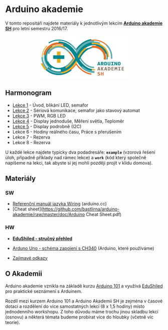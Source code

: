 # Arduino akademie 

V tomto repositáři najdete materiály k jednotlivým lekcím **[Arduino akademie SH](http://arduino.siliconhill.cz/)** pro letní semestru 2016/17.

<p align="center">
<img src="https://raw.githubusercontent.com/bastlirna/arduino-akademie/master/.files/arduinosh-logo.png" alt="Arduino SH">
</p>

## Harmonogram

 - [Lekce 1](lekce/lekce01/) - Úvod, blikání LED, semafor
 - [Lekce 2](lekce/lekce02/) - Sériová komunikace, semafor jako stavový automat
 - [Lekce 3](lekce/lekce03/) - PWM, RGB LED 
 - [Lekce 4](lekce/lekce04/) - Display jednoduše, Měření světla, Teploměr
 - [Lekce 5](lekce/lekce05/) - Display podrobně (I2C)
 - Lekce 6 - Hodiny reálného času, Práce s přerušením
 - Lekce 7 - Rezerva
 - Lekce 8 - Rezerva

U každé lekce najdete typicky dva podadresáře: **`example`** (vzorová řešení úloh, případně příklady nad rámec lekce) a **`work`** (kód který společně napíšeme na lekci, tak abyste si jej mohli později projít v klidu domova).

## Materiály

### SW

- [Referenční manuál jazyka Wiring](https://www.arduino.cc/en/Reference/HomePage) (arduino.cc)
- [Cheat sheet](https://github.com/bastlirna/arduino-akademie/raw/master/doc/Arduino Cheat Sheet.pdf)

### HW

- **[EduShiled - stručný přehled](doc/edushiled.md)**
- [Arduno Uno - schéma zapojení s CH340](https://raw.githubusercontent.com/bastlirna/arduino-akademie/master/doc/arduino-uno-ch340.jpg) (Arduino, které používáme)

- [Zajímavé odkazy](odkazy.md)

## O Akademii

Arduino akademie vznikla na základě kurzu [Arduino 101](https://arduino101.cz/) a využívá [EduShiled](https://www.edushield.cz/cs/) pro praktické seznámení s Arduinem.

Rozdíl mezi kurzem Arduino 101 a Arduino Akademii SH je zejména v časové dotaci a rozdělení do více samostatných lekcí (8 x 1,5 hodiny) místo jednodenního workshopu. 
Z toho důvodu máme trochu jinou skladbu lekcí (osnovu) a některá témata budeme probírat více do hloubky (včetně víc teorie). 

